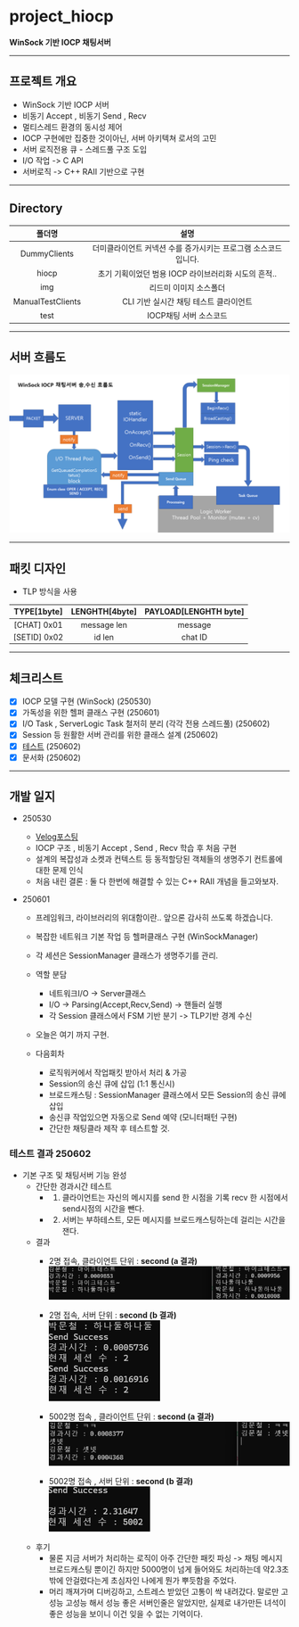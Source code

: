 # project_hiocp
**WinSock 기반 IOCP 채팅서버**

---

## 프로젝트 개요

- WinSock 기반 IOCP 서버
- 비동기 Accept , 비동기 Send , Recv
- 멀티스레드 환경의 동시성 제어
- IOCP 구현에만 집중한 것이아닌, 서버 아키텍쳐 로서의 고민
- 서버 로직전용 큐 - 스레드풀 구조 도입
- I/O 작업 -> C API
- 서버로직 -> C++ RAII 기반으로 구현

---

## Directory

|폴더명|설명|
|:--:|:--:|
|DummyClients|더미클라이언트 커넥션 수를 증가시키는 프로그램 소스코드 입니다.|
|hiocp|초기 기획이었던 범용 IOCP 라이브러리화 시도의 흔적..|
|img|리드미 이미지 소스폴더|
|ManualTestClients|CLI 기반 실시간 채팅 테스트 클라이언트|
|test|IOCP채팅 서버 소스코드|
---

## 서버 흐름도

<img src="./img/흐름도.png">

---

## 패킷 디자인

- TLP 방식을 사용

|TYPE[1byte]|LENGHTH[4byte]|PAYLOAD[LENGHTH byte]|
|:--:|:--:|:--:|
|[CHAT] 0x01|message len|message|
|[SETID] 0x02|id len|chat ID|



---

## 체크리스트

- [x] IOCP 모델 구현 (WinSock) (250530)
- [x] 가독성을 위한 헬퍼 클래스 구현 (250601)
- [x] I/O Task , ServerLogic Task 철저히 분리 (각각 전용 스레드풀) (250602)
- [x] Session 등 원활한 서버 관리를 위한 클래스 설계 (250602)
- [x] [테스트](#테스트-결과-250602) (250602)
- [x] 문서화 (250602)

---

## 개발 일지

- 250530
    - [Velog포스팅](https://velog.io/@owljun/%EC%86%8C%EC%BC%93%ED%94%84%EB%A1%9C%EA%B7%B8%EB%9E%98%EB%B0%8D-WinSock-05.-%EB%B9%84%EB%8F%99%EA%B8%B0%EB%A1%9C-%ED%81%B4%EB%9D%BC%EC%9D%B4%EC%96%B8%ED%8A%B8-%EC%97%B0%EA%B2%B0%EC%9D%84-%EB%B0%9B%EC%9D%84%EB%95%8C-%EB%AC%B4%EC%8A%A8%EC%9D%BC%EC%9D%B4-%EC%9D%BC%EC%96%B4%EB%82%A0%EA%B9%8C-mswsock-AcceptEx)
    - IOCP 구조 , 비동기 Accept , Send , Recv 학습 후 처음 구현
    - 설계의 복잡성과 소켓과 컨텍스트 등 동적할당된 객체들의 생명주기 컨트롤에 대한 문제 인식
    - 처음 내린 결론 : 둘 다 한번에 해결할 수 있는 C++ RAII 개념을 들고와보자.

- 250601
    - 프레임워크, 라이브러리의 위대함이란.. 앞으론 감사히 쓰도록 하겠습니다.
    - 복잡한 네트워크 기본 작업 등 헬퍼클래스 구현 (WinSockManager)
    - 각 세션은 SessionManager 클래스가 생명주기를 관리.
    - 역할 분담
        - 네트워크I/O -> Server클래스
        - I/O -> Parsing(Accept,Recv,Send) -> 핸들러 실행
        - 각 Session 클래스에서 FSM 기반 분기 -> TLP기반 경계 수신
    - 오늘은 여기 까지 구현.

    - 다음회차
        - 로직워커에서 작업패킷 받아서 처리 & 가공
        - Session의 송신 큐에 삽입 (1:1 통신시)
        - 브로드캐스팅 : SessionManager 클래스에서 모든 Session의 송신 큐에 삽입
        - 송신큐 작업있으면 자동으로 Send 예약 (모니터패턴 구현)
        - 간단한 채팅클라 제작 후 테스트할 것.

### 테스트 결과 250602

- 기본 구조 및 채팅서버 기능 완성
    - 간단한 경과시간 테스트
        - 1. 클라이언트는 자신의 메시지를 send 한 시점을 기록 recv 한 시점에서 send시점의 시간을 뺀다.
        - 2. 서버는 부하테스트, 모든 메시지를 브로드캐스팅하는데 걸리는 시간을 잰다.
    - 결과
        - 2명 접속, 클라이언트 단위 : **second (a 결과)**
            <img src="./img/2인큐.png">
        - 2명 접속, 서버 단위 : **second (b 결과)**
            <img src="./img/2인큐 서버.png">

        - 5002명 접속 , 클라이언트 단위 : **second (a 결과)**
            <img src="./img/5002명클라.png">
        - 5002명 접속 , 서버 단위 : **second (b 결과)**
            <img src="./img/5002명서버.png">
    - 후기
        - 물론 지금 서버가 처리하는 로직이 아주 간단한 패킷 파싱 -> 채팅 메시지 브로드캐스팅 뿐이긴 하지만
        5000명이 넘게 들어와도 처리하는데 약2.3초밖에 안걸렸다는게 초심자인 나에게 뭔가 뿌듯함을 주었다.
        - 머리 깨져가며 디버깅하고, 스트레스 받았던 고통이 싹 내려갔다. 말로만 고성능 고성능 해서 성능 좋은 서버인줄은 알았지만, 실제로 내가만든 녀석이 좋은 성능을 보이니 이건 잊을 수 없는 기억이다.